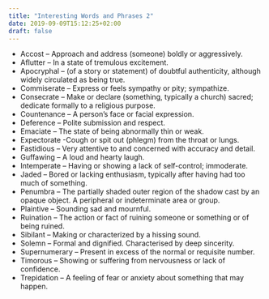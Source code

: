 ```yaml
---
title: "Interesting Words and Phrases 2"
date: 2019-09-09T15:12:25+02:00
draft: false
---
```


<ul>
<li> Accost – Approach and address (someone) boldly or aggressively.</li>

<li>Aflutter – In a state of tremulous excitement. </li>
	
<li>Apocryphal – (of a story or statement) of doubtful authenticity, although widely circulated as being true.</li>

<li>Commiserate –  Express or feels sympathy or pity; sympathize.</li>

<li>Consecrate – Make or declare (something, typically a church) sacred; dedicate formally to a religious purpose.</li>

<li>Countenance – A person’s face or facial expression. </li>

<li>Deference – Polite submission and respect. </li>

<li>Emaciate – The state of being abnormally thin or weak.</li>

<li>Expectorate -Cough or spit out (phlegm) from the throat or lungs. </li>

<li>Fastidious – Very attentive to and concerned with accuracy and detail. </li>

<li>Guffawing – A loud and hearty laugh.</li>

<li>Intemperate – Having or showing a lack of self-control; immoderate. </li>

<li>Jaded – Bored or lacking enthusiasm, typically after having had too much of something. </li>

<li>Penumbra – The partially shaded outer region of the shadow cast by an opaque object. A peripheral or indeterminate area or group. </li>

<li>Plaintive – Sounding sad and mournful.</li>

<li>Ruination – The action or fact of ruining someone or something or of being ruined. </li>

<li>Sibilant – Making or characterized by a hissing sound.</li>

<li>Solemn – Formal and dignified. Characterised by deep sincerity. </li>

<li>Supernumerary – Present in excess of the normal or requisite number. </li>

<li>Timorous – Showing or suffering from nervousness or lack of confidence. </li>

<li>Trepidation – A feeling of fear or anxiety about something that may happen.</li>

</ul>
